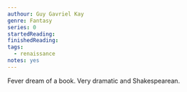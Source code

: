 ```yaml
---
authour: Guy Gavriel Kay
genre: Fantasy
series: 0
startedReading:
finishedReading:
tags:
  - renaissance
notes: yes
---
```

Fever dream of a book. Very dramatic and Shakespearean.